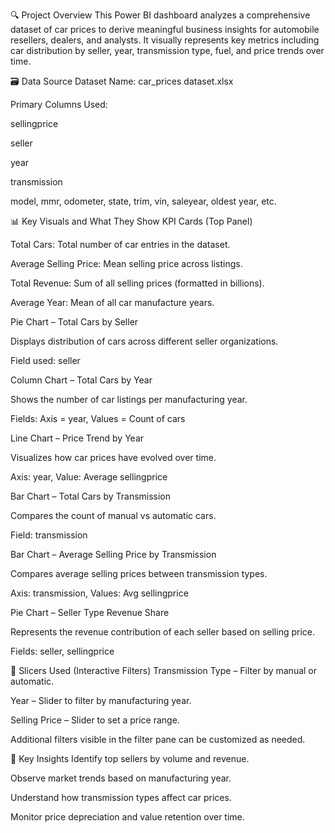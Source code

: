 🔍 Project Overview
This Power BI dashboard analyzes a comprehensive dataset of car prices to derive meaningful business insights for automobile resellers, dealers, and analysts. It visually represents key metrics including car distribution by seller, year, transmission type, fuel, and price trends over time.

🗃️ Data Source
Dataset Name: car_prices dataset.xlsx

Primary Columns Used:

sellingprice

seller

year

transmission

model, mmr, odometer, state, trim, vin, saleyear, oldest year, etc.

📊 Key Visuals and What They Show
KPI Cards (Top Panel)

Total Cars: Total number of car entries in the dataset.

Average Selling Price: Mean selling price across listings.

Total Revenue: Sum of all selling prices (formatted in billions).

Average Year: Mean of all car manufacture years.

Pie Chart – Total Cars by Seller

Displays distribution of cars across different seller organizations.

Field used: seller

Column Chart – Total Cars by Year

Shows the number of car listings per manufacturing year.

Fields: Axis = year, Values = Count of cars

Line Chart – Price Trend by Year

Visualizes how car prices have evolved over time.

Axis: year, Value: Average sellingprice

Bar Chart – Total Cars by Transmission

Compares the count of manual vs automatic cars.

Field: transmission

Bar Chart – Average Selling Price by Transmission

Compares average selling prices between transmission types.

Axis: transmission, Values: Avg sellingprice

Pie Chart – Seller Type Revenue Share

Represents the revenue contribution of each seller based on selling price.

Fields: seller, sellingprice

🧩 Slicers Used (Interactive Filters)
Transmission Type – Filter by manual or automatic.

Year – Slider to filter by manufacturing year.

Selling Price – Slider to set a price range.

Additional filters visible in the filter pane can be customized as needed.

📌 Key Insights
Identify top sellers by volume and revenue.

Observe market trends based on manufacturing year.

Understand how transmission types affect car prices.

Monitor price depreciation and value retention over time.
